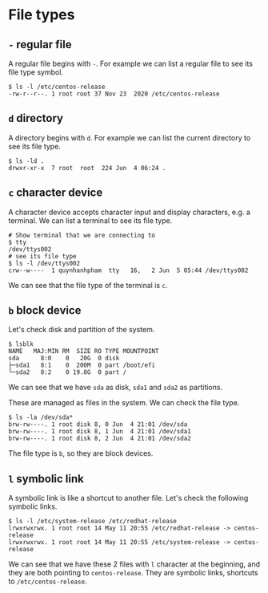 # File types



## `-` regular file

A regular file begins with `-`. For example we can list a regular file to see its file type symbol.

```
$ ls -l /etc/centos-release
-rw-r--r--. 1 root root 37 Nov 23  2020 /etc/centos-release
```


## `d` directory

A directory begins with `d`. For example we can list the current directory to see its file type.

```
$ ls -ld .
drwxr-xr-x  7 root  root  224 Jun  4 06:24 .
```

## `c` character device

A character device accepts character input and display characters, e.g. a terminal. We can list a terminal to see its file type.

```
# Show terminal that we are connecting to
$ tty 
/dev/ttys002
# see its file type
$ ls -l /dev/ttys002
crw--w----  1 quynhanhpham  tty   16,   2 Jun  5 05:44 /dev/ttys002
```

We can see that the file type of the terminal is `c`.

## `b` block device

Let's check disk and partition of the system.

```
$ lsblk
NAME   MAJ:MIN RM  SIZE RO TYPE MOUNTPOINT
sda      8:0    0   20G  0 disk 
├─sda1   8:1    0  200M  0 part /boot/efi
└─sda2   8:2    0 19.8G  0 part /

```

We can see that we have `sda` as disk, `sda1` and `sda2` as partitions.

These are managed as files in the system. We can check the file type.

```
$ ls -la /dev/sda*
brw-rw----. 1 root disk 8, 0 Jun  4 21:01 /dev/sda
brw-rw----. 1 root disk 8, 1 Jun  4 21:01 /dev/sda1
brw-rw----. 1 root disk 8, 2 Jun  4 21:01 /dev/sda2
```

The file type is `b`, so they are block devices.

## `l` symbolic link

A symbolic link is like a shortcut to another file. Let's check the following symbolic links.

```
$ ls -l /etc/system-release /etc/redhat-release
lrwxrwxrwx. 1 root root 14 May 11 20:55 /etc/redhat-release -> centos-release
lrwxrwxrwx. 1 root root 14 May 11 20:55 /etc/system-release -> centos-release
```

We can see that we have these 2 files with `l` character at the beginning, and they are both pointing to `centos-release`. They are symbolic links, shortcuts to `/etc/centos-release`.
